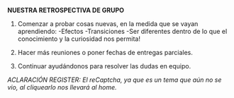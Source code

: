 **NUESTRA RETROSPECTIVA DE GRUPO**

1. Comenzar a probar cosas nuevas, en la medida que se vayan aprendiendo:
-Efectos
-Transiciones
-Ser diferentes dentro de lo que el conocimiento y la curiosidad nos permita!

2. Hacer más reuniones o poner fechas de entregas parciales.

3. Continuar ayudándonos para resolver las dudas en equipo.

*ACLARACIÓN REGISTER: 
El reCaptcha, ya que es un tema que aún no se vio, al cliquearlo nos llevará al home.*
